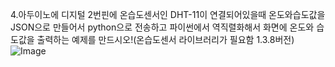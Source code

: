 4.아두이노에 디지털 2번핀에 온습도센서인 DHT-11이 연결되어있을때 온도와습도값을 JSON으로 만들어서 python으로 전송하고 파이썬에서 역직렬화해서 화면에 온도와 습도값을 출력하는 예제를 만드시오!(온습도센서 라이브러리가 필요함 1.3.8버전)
![Image](https://github.com/user-attachments/assets/fe131d90-17b4-4ddb-8e94-69c86aa7576d)

